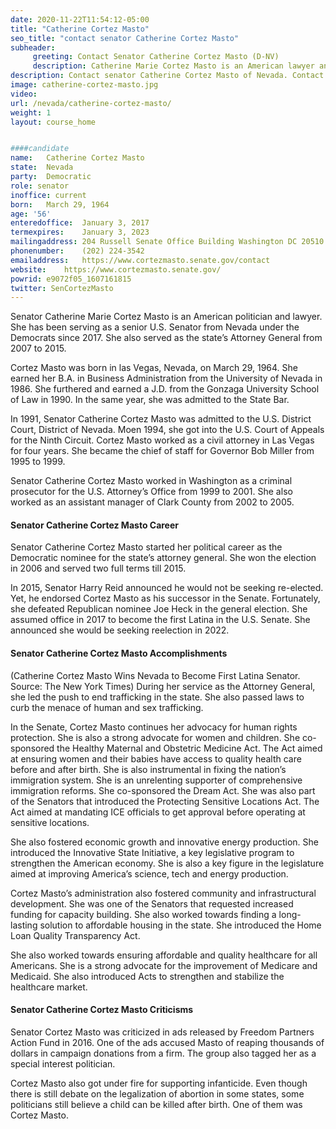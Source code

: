 ```yaml
---
date: 2020-11-22T11:54:12-05:00
title: "Catherine Cortez Masto"
seo_title: "contact senator Catherine Cortez Masto"
subheader:
     greeting: Contact Senator Catherine Cortez Masto (D-NV)
     description: Catherine Marie Cortez Masto is an American lawyer and politician who is the senior United States senator from Nevada since 2017. A member of the Democratic Party, she was the 32nd attorney general of Nevada from 2007 to 2015. Cortez Masto graduated from University of Nevada, Reno and Gonzaga University School of Law.
description: Contact senator Catherine Cortez Masto of Nevada. Contact information for Catherine Cortez Masto includes  email address, phone number, and mailing address.
image: catherine-cortez-masto.jpg
video: 
url: /nevada/catherine-cortez-masto/
weight: 1
layout: course_home


####candidate
name:	Catherine Cortez Masto
state:	Nevada
party:	Democratic
role: senator
inoffice: current
born:	March 29, 1964 
age: '56'
enteredoffice:	January 3, 2017
termexpires:	January 3, 2023
mailingaddress:	204 Russell Senate Office Building Washington DC 20510
phonenumber:	(202) 224-3542
emailaddress:	https://www.cortezmasto.senate.gov/contact
website:	https://www.cortezmasto.senate.gov/
powrid: e9072f05_1607161815
twitter: SenCortezMasto
---
```


Senator Catherine Marie Cortez Masto is an American politician and lawyer. She has been serving as a senior U.S. Senator from Nevada under the Democrats since 2017. She also served as the state’s Attorney General from 2007 to 2015.

Cortez Masto was born in las Vegas, Nevada, on March 29, 1964. She earned her B.A. in Business Administration from the University of Nevada in 1986. She furthered and earned a J.D. from the Gonzaga University School of Law in 1990. In the same year, she was admitted to the State Bar.

In 1991, Senator Catherine Cortez Masto was admitted to the U.S. District Court, District of Nevada. Moen 1994, she got into the U.S. Court of Appeals for the Ninth Circuit. Cortez Masto worked as a civil attorney in Las Vegas for four years. She became the chief of staff for Governor Bob Miller from 1995 to 1999.

Senator Catherine Cortez Masto worked in Washington as a criminal prosecutor for the U.S. Attorney’s Office from 1999 to 2001. She also worked as an assistant manager of Clark County from 2002 to 2005.

#### Senator Catherine Cortez Masto Career
Senator Catherine Cortez Masto started her political career as the Democratic nominee for the state’s attorney general. She won the election in 2006 and served two full terms till 2015.

In 2015, Senator Harry Reid announced he would not be seeking re-elected. Yet, he endorsed Cortez Masto as his successor in the Senate. Fortunately, she defeated Republican nominee Joe Heck in the general election. She assumed office in 2017 to become the first Latina in the U.S. Senate. She announced she would be seeking reelection in 2022.

#### Senator Catherine Cortez Masto Accomplishments

(Catherine Cortez Masto Wins Nevada to Become First Latina Senator. Source:  The New York Times)
During her service as the Attorney General, she led the push to end trafficking in the state. She also passed laws to curb the menace of human and sex trafficking.

In the Senate, Cortez Masto continues her advocacy for human rights protection. She is also a strong advocate for women and children. She co-sponsored the Healthy Maternal and Obstetric Medicine Act. The Act aimed at ensuring women and their babies have access to quality health care before and after birth.
She is also instrumental in fixing the nation’s immigration system. She is an unrelenting supporter of comprehensive immigration reforms. She co-sponsored the Dream Act. She was also part of the Senators that introduced the Protecting Sensitive Locations Act. The Act aimed at mandating ICE officials to get approval before operating at sensitive locations.

She also fostered economic growth and innovative energy production. She introduced the Innovative State Initiative, a key legislative program to strengthen the American economy. She is also a key figure in the legislature aimed at improving America’s science, tech and energy production.

Cortez Masto’s administration also fostered community and infrastructural development. She was one of the Senators that requested increased funding for capacity building. She also worked towards finding a long-lasting solution to affordable housing in the state. She introduced the Home Loan Quality Transparency Act.

She also worked towards ensuring affordable and quality healthcare for all Americans. She is a strong advocate for the improvement of Medicare and Medicaid. She also introduced Acts to strengthen and stabilize the healthcare market.

#### Senator Catherine Cortez Masto Criticisms

Senator Cortez Masto was criticized in ads released by Freedom Partners Action Fund in 2016. One of the ads accused Masto of reaping thousands of dollars in campaign donations from a firm. The group also tagged her as a special interest politician.

Cortez Masto also got under fire for supporting infanticide. Even though there is still debate on the legalization of abortion in some states, some politicians still believe a child can be killed after birth. One of them was Cortez Masto.